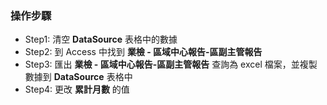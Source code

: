 ### 操作步驟
- Step1: 清空 **DataSource** 表格中的數據
- Step2: 到 Access 中找到 **業檢 - 區域中心報告-區副主管報告**
- Step3: 匯出 **業檢 - 區域中心報告-區副主管報告** 查詢為 excel 檔案，並複製數據到 **DataSource** 表格中
- Step4: 更改 **累計月數** 的值